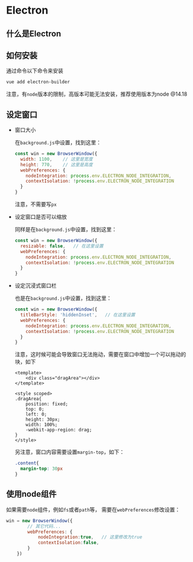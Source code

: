 # Electron

## 什么是Electron

## 如何安装

通过命令以下命令来安装

```bash
vue add electron-builder
```

注意，有`node`版本的限制，高版本可能无法安装，推荐使用版本为node @14.18

## 设定窗口

- 窗口大小

  在`background.js`中设置，找到这里：

  ```js
  const win = new BrowserWindow({
    width: 1100,	// 这里是宽度
    height: 770,	// 这里是高度
    webPreferences: {
      nodeIntegration: process.env.ELECTRON_NODE_INTEGRATION,
      contextIsolation: !process.env.ELECTRON_NODE_INTEGRATION
    }
  }
  ```

  注意，不需要写`px`

- 设定窗口是否可以缩放

  同样是在`background.js`中设置，找到这里：

  ```js
  const win = new BrowserWindow({
    resizable: false,	// 在这里设置
    webPreferences: {
      nodeIntegration: process.env.ELECTRON_NODE_INTEGRATION,
      contextIsolation: !process.env.ELECTRON_NODE_INTEGRATION
    }
  }
  ```

- 设定沉浸式窗口栏

  也是在`background.js`中设置，找到这里：

  ```js
  const win = new BrowserWindow({
    titleBarStyle: 'hiddenInset',	// 在这里设置
    webPreferences: {
      nodeIntegration: process.env.ELECTRON_NODE_INTEGRATION,
      contextIsolation: !process.env.ELECTRON_NODE_INTEGRATION
    }
  }
  ```

  注意，这时候可能会导致窗口无法拖动，需要在窗口中增加一个可以拖动的块，如下

  ```vue
  <template>
      <div class="dragArea"></div>
  </template>
  
  <style scoped>
  .dragArea{
      position: fixed;
      top: 0;
      left: 0;
      height: 30px;
      width: 100%;
      -webkit-app-region: drag;
  }
  </style>
  ```

  另注意，窗口内容需要设置`margin-top`，如下：
  
  ```css
  .content{
    margin-top: 30px
  }
  ```
  

## 使用node组件

如果需要`node`组件，例如`fs`或者`path`等， 需要在`webPreferences`修改设置：

```js
win = new BrowserWindow({
		// 其它代码...
		webPreferences: {
			nodeIntegration:true,	// 这里修改为true
			contextIsolation:false,
		}
	})
```

